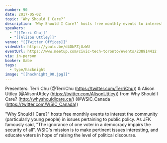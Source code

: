 ```yaml
---
number: 90
date: 2017-05-02
topic: ’Why Should I Care?‘
description: ’Why Should I Care?‘ hosts free monthly events to interest the community (particularly young people) in issues pertaining to public policy. As JFK famously said, ’The ignorance of one voter in a democracy impairs the security of all’. WSIC's mission is to make pertinent issues interesting, and educate voters in hope of raising the level of political discourse. http://whyshouldicare.ca
speakers:
  - "[[Terri Chu]]"
  - "[[Alison Uttley]]"
venue: "[[Twitter Offices]]"
videoUrl: https://youtu.be/d4ObFZjUzWU
eventUrl: https://www.meetup.com/civic-tech-toronto/events/238914412
via: in-person
booker: Gabe
tags:
  - type/hacknight
image: "[[hacknight_90.jpg]]"
---
```


Presenters: Terri Chu (@TerriChu (https://twitter.com/TerriChu)) & Alison Uttley (@AlisonUttley (https://twitter.com/AlisonUttley)) from Why Should I Care? (http://whyshouldicare.ca/) (@WSIC_Canada (https://twitter.com/WSIC_Canada))

"Why Should I Care?" hosts free monthly events to interest the community (particularly young people) in issues pertaining to public policy. As JFK famously said, "The ignorance of one voter in a democracy impairs the security of all". WSIC's mission is to make pertinent issues interesting, and educate voters in hope of raising the level of political discourse.

